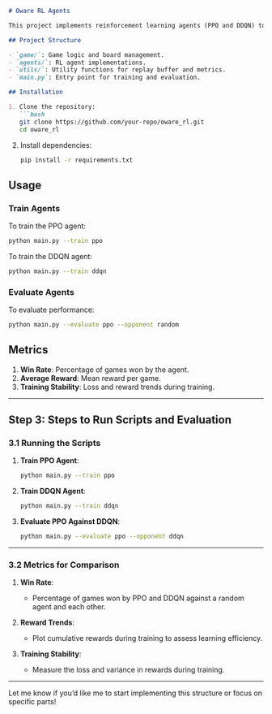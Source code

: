 ```markdown
# Oware RL Agents

This project implements reinforcement learning agents (PPO and DDQN) to play the Oware Nam-Nam game.

## Project Structure

- `game/`: Game logic and board management.
- `agents/`: RL agent implementations.
- `utils/`: Utility functions for replay buffer and metrics.
- `main.py`: Entry point for training and evaluation.

## Installation

1. Clone the repository:
   ```bash
   git clone https://github.com/your-repo/oware_rl.git
   cd oware_rl
   ```

2. Install dependencies:
   ```bash
   pip install -r requirements.txt
   ```

## Usage

### Train Agents

To train the PPO agent:
```bash
python main.py --train ppo
```

To train the DDQN agent:
```bash
python main.py --train ddqn
```

### Evaluate Agents

To evaluate performance:
```bash
python main.py --evaluate ppo --opponent random
```

## Metrics

1. **Win Rate**: Percentage of games won by the agent.
2. **Average Reward**: Mean reward per game.
3. **Training Stability**: Loss and reward trends during training.

---

## **Step 3: Steps to Run Scripts and Evaluation**

### **3.1 Running the Scripts**

1. **Train PPO Agent**:
   ```bash
   python main.py --train ppo
   ```

2. **Train DDQN Agent**:
   ```bash
   python main.py --train ddqn
   ```

3. **Evaluate PPO Against DDQN**:
   ```bash
   python main.py --evaluate ppo --opponent ddqn
   ```

---

### **3.2 Metrics for Comparison**

1. **Win Rate**:
   - Percentage of games won by PPO and DDQN against a random agent and each other.

2. **Reward Trends**:
   - Plot cumulative rewards during training to assess learning efficiency.

3. **Training Stability**:
   - Measure the loss and variance in rewards during training.

---

Let me know if you’d like me to start implementing this structure or focus on specific parts!
